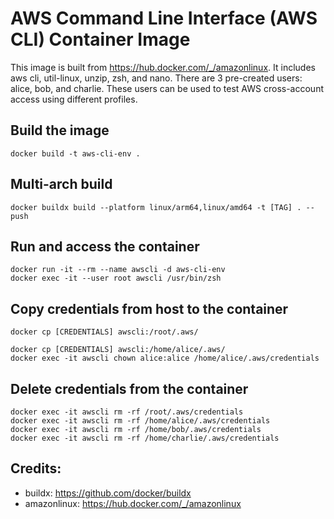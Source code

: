 # AWS Command Line Interface (AWS CLI) Container Image



This image is built from https://hub.docker.com/_/amazonlinux. It includes aws cli, util-linux, unzip, zsh, and nano. There are 3 pre-created users: alice, bob, and charlie. These users can be used to test AWS cross-account access using different profiles.



## Build the image

```shell
docker build -t aws-cli-env .
```



## Multi-arch build

```shell
docker buildx build --platform linux/arm64,linux/amd64 -t [TAG] . --push
```



## Run and access the container

```shell
docker run -it --rm --name awscli -d aws-cli-env
docker exec -it --user root awscli /usr/bin/zsh
```



## Copy credentials from host to the container

```shell
docker cp [CREDENTIALS] awscli:/root/.aws/

docker cp [CREDENTIALS] awscli:/home/alice/.aws/
docker exec -it awscli chown alice:alice /home/alice/.aws/credentials
```



## Delete credentials from the container

```shell
docker exec -it awscli rm -rf /root/.aws/credentials
docker exec -it awscli rm -rf /home/alice/.aws/credentials
docker exec -it awscli rm -rf /home/bob/.aws/credentials
docker exec -it awscli rm -rf /home/charlie/.aws/credentials
```



## Credits:

- buildx: https://github.com/docker/buildx
- amazonlinux: https://hub.docker.com/_/amazonlinux